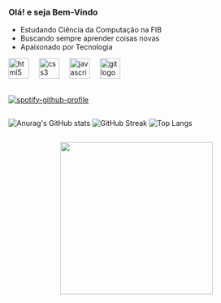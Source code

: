 ### Olá! e seja Bem-Vindo
 - Estudando Ciência da Computação na FIB
 - Buscando sempre aprender coisas novas
 - Apaixonado por Tecnologia

<div align="left">
  <img src="https://cdn.jsdelivr.net/gh/devicons/devicon/icons/html5/html5-original.svg" height="40" alt="html5 logo"  />
  <img width="12" />
  <img src="https://cdn.jsdelivr.net/gh/devicons/devicon/icons/css3/css3-original.svg" height="40" alt="css3 logo"  />
  <img width="12" />
  <img src="https://cdn.jsdelivr.net/gh/devicons/devicon/icons/javascript/javascript-original.svg" height="40" alt="javascript logo"  />
  <img width="12" />
  <img src="https://cdn.jsdelivr.net/gh/devicons/devicon/icons/git/git-original.svg" height="40" alt="git logo"  />
</div>

##

[![spotify-github-profile](https://spotify-github-profile.vercel.app/api/view?uid=21qov7lkudb4fxvjcn5mkn2ri&cover_image=true&theme=novatorem&show_offline=false&background_color=121212&interchange=true&bar_color=53b14f&bar_color_cover=false)](https://spotify-github-profile.vercel.app/api/view?uid=21qov7lkudb4fxvjcn5mkn2ri&redirect=true)

##

![Anurag's GitHub stats](https://github-readme-stats.vercel.app/api?username=MatheusRuizBelinelo&theme=tokyonight)
![GitHub Streak](https://streak-stats.demolab.com/?user=MatheusRuizBelinelo&theme=tokyonight)
![Top Langs](https://github-readme-stats.vercel.app/api/top-langs/?username=MatheusRuizBelinelo&theme=tokyonight) 

##

<div align="center">
  <img height="300" src="https://media.giphy.com/media/v1.Y2lkPTc5MGI3NjExYmtrcXgycHd3Z21tZWd3M3A3NGJvdTExeTZ3MXNoZXRhMDIyMm13ZCZlcD12MV9pbnRlcm5hbF9naWZfYnlfaWQmY3Q9Zw/k81NasbqkKA5HSyJxN/giphy.gif"  />
</div>

###
